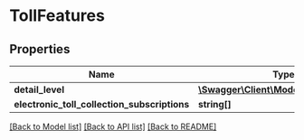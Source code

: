 # TollFeatures

## Properties
Name | Type | Description | Notes
------------ | ------------- | ------------- | -------------
**detail_level** | [**\Swagger\Client\Model\TollDetailLevel**](TollDetailLevel.md) |  | [optional] 
**electronic_toll_collection_subscriptions** | **string[]** |  | [optional] 

[[Back to Model list]](../../README.md#documentation-for-models) [[Back to API list]](../../README.md#documentation-for-api-endpoints) [[Back to README]](../../README.md)

